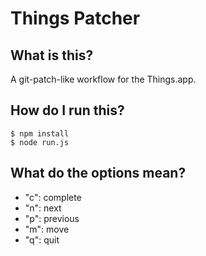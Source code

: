 # Things Patcher

## What is this?

A git-patch-like workflow for the Things.app.

## How do I run this?

```shell
$ npm install
$ node run.js
```

## What do the options mean?

* "c": complete
* "n": next
* "p": previous
* "m": move
* "q": quit
